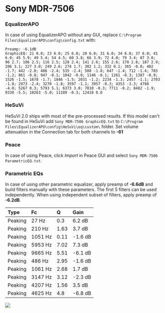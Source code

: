 # Sony MDR-7506

### EqualizerAPO
In case of using EqualizerAPO without any GUI, replace `C:\Program Files\EqualizerAPO\config\config.txt`
with:
```
Preamp: -6.1dB
GraphicEQ: 21 0.0; 23 6.0; 25 6.0; 28 6.0; 31 6.0; 34 6.0; 37 6.0; 41 6.0; 45 5.9; 49 5.4; 54 4.5; 60 3.8; 66 3.9; 72 4.0; 79 3.4; 87 3.0; 96 2.7; 106 2.5; 116 2.5; 128 2.4; 141 2.6; 155 2.6; 170 2.8; 187 2.9; 206 3.1; 227 3.0; 249 2.6; 274 1.7; 302 1.2; 332 0.1; 365 -0.8; 402 -1.7; 442 -2.0; 486 -2.4; 535 -2.4; 588 -1.8; 647 -1.4; 712 -1.4; 783 -1.2; 861 -0.8; 947 -0.1; 1042 -0.0; 1146 -0.1; 1261 -0.3; 1387 -0.9; 1526 -1.5; 1678 -1.7; 1846 -1.5; 2031 -1.2; 2234 -1.3; 2457 -1.1; 2703 -1.8; 2973 -2.4; 3270 -1.8; 3597 -1.1; 3957 -0.3; 4353 -3.3; 4788 -4.0; 5267 0.3; 5793 5.1; 6373 3.0; 7010 -0.3; 7711 -0.2; 8482 -1.9; 9330 -5.5; 10263 -5.0; 11289 -0.3; 12418 0.0
```

### HeSuVi
HeSuVi 2.0 ships with most of the pre-processed results. If this model can't be found in HeSuVi add
`Sony MDR-7506 GraphicEQ.txt` to `C:\Program Files\EqualizerAPO\config\HeSuVi\eq\custom\` folder.
Set volume attenuation in the Connection tab for both channels to **-61**

### Peace
In case of using Peace, click *Import* in Peace GUI and select `Sony MDR-7506 ParametricEQ.txt`.

### Parametric EQs
In case of using other parametric equalizer, apply preamp of **-6.6dB** and build filters manually
with these parameters. The first 5 filters can be used independently.
When using independent subset of filters, apply preamp of **-6.2dB**.

| Type    | Fc      |    Q | Gain    |
|:--------|:--------|:-----|:--------|
| Peaking | 27 Hz   | 0.3  | 6.2 dB  |
| Peaking | 210 Hz  | 1.63 | 3.7 dB  |
| Peaking | 1051 Hz | 0.11 | -1.6 dB |
| Peaking | 5953 Hz | 7.02 | 7.3 dB  |
| Peaking | 9665 Hz | 5.51 | -6.1 dB |
| Peaking | 486 Hz  | 2.95 | -1.6 dB |
| Peaking | 1061 Hz | 2.68 | 1.7 dB  |
| Peaking | 3147 Hz | 3.12 | -2.3 dB |
| Peaking | 4207 Hz | 1.56 | 3.5 dB  |
| Peaking | 4625 Hz | 4.8  | -6.8 dB |

![](https://raw.githubusercontent.com/jaakkopasanen/AutoEq/master/results/headphonecom/sbaf-serious/Sony%20MDR-7506/Sony%20MDR-7506.png)